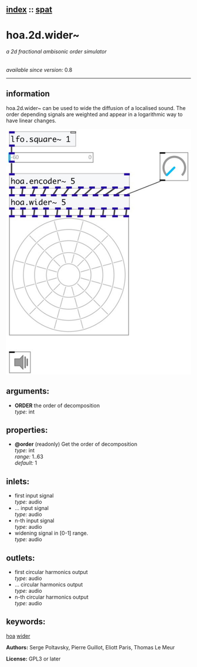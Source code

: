 [index](index.html) :: [spat](category_spat.html)
---

# hoa.2d.wider~

###### a 2d fractional ambisonic order simulator

*available since version:* 0.8

---


## information
hoa.2d.wider~ can be used to wide the diffusion of a localised sound. The order depending signals are weighted and appear in a logarithmic way to have linear changes.


[![example](../examples/img/hoa.2d.wider~.jpg)](../examples/pd/hoa.2d.wider~.pd)



## arguments:

* **ORDER**
the order of decomposition<br>
_type:_ int<br>





## properties:

* **@order** (readonly)
Get the order of decomposition<br>
_type:_ int<br>
_range:_ 1..63<br>
_default:_ 1<br>



## inlets:

* first input signal<br>
_type:_ audio
* ... input signal<br>
_type:_ audio
* n-th input signal<br>
_type:_ audio
* widening signal in [0-1] range.<br>
_type:_ audio



## outlets:

* first circular harmonics output<br>
_type:_ audio
* ... circular harmonics output<br>
_type:_ audio
* n-th circular harmonics output<br>
_type:_ audio



## keywords:

[hoa](keywords/hoa.html)
[wider](keywords/wider.html)






**Authors:** Serge Poltavsky, Pierre Guillot, Eliott Paris, Thomas Le Meur




**License:** GPL3 or later





